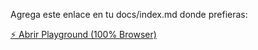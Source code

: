 Agrega este enlace en tu docs/index.md donde prefieras:

[⚡ Abrir Playground (100% Browser)](./playground.html)
